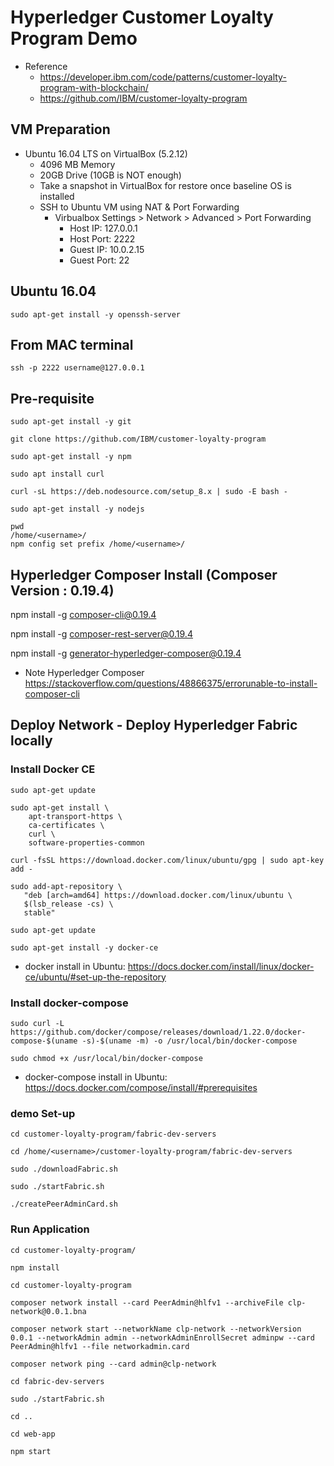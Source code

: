 # Hyperledger Customer Loyalty Program Demo

* Reference
  * https://developer.ibm.com/code/patterns/customer-loyalty-program-with-blockchain/
  * https://github.com/IBM/customer-loyalty-program

## VM Preparation
* Ubuntu 16.04 LTS on VirtualBox (5.2.12)
  * 4096 MB Memory
  * 20GB Drive (10GB is NOT enough)
  * Take a snapshot in VirtualBox for restore once baseline OS is installed
  * SSH to Ubuntu VM using NAT & Port Forwarding
    * Virbualbox Settings > Network > Advanced > Port Forwarding
      * Host IP: 127.0.0.1
      * Host Port: 2222
      * Guest IP: 10.0.2.15
      * Guest Port: 22

## Ubuntu 16.04

`sudo apt-get install -y openssh-server`

## From MAC terminal

`ssh -p 2222 username@127.0.0.1`

## Pre-requisite

```
sudo apt-get install -y git

git clone https://github.com/IBM/customer-loyalty-program

sudo apt-get install -y npm

sudo apt install curl

curl -sL https://deb.nodesource.com/setup_8.x | sudo -E bash -

sudo apt-get install -y nodejs

pwd
/home/<username>/
npm config set prefix /home/<username>/
```
 
## Hyperledger Composer Install (Composer Version : 0.19.4)

npm install -g composer-cli@0.19.4

npm install -g composer-rest-server@0.19.4

npm install -g generator-hyperledger-composer@0.19.4

* Note
Hyperledger Composer
https://stackoverflow.com/questions/48866375/errorunable-to-install-composer-cli

## Deploy Network - Deploy Hyperledger Fabric locally

### Install Docker CE

```
sudo apt-get update

sudo apt-get install \
    apt-transport-https \
    ca-certificates \
    curl \
    software-properties-common

curl -fsSL https://download.docker.com/linux/ubuntu/gpg | sudo apt-key add -

sudo add-apt-repository \
   "deb [arch=amd64] https://download.docker.com/linux/ubuntu \
   $(lsb_release -cs) \
   stable"

sudo apt-get update

sudo apt-get install -y docker-ce
```

* docker install in Ubuntu: https://docs.docker.com/install/linux/docker-ce/ubuntu/#set-up-the-repository

### Install docker-compose

```
sudo curl -L https://github.com/docker/compose/releases/download/1.22.0/docker-compose-$(uname -s)-$(uname -m) -o /usr/local/bin/docker-compose

sudo chmod +x /usr/local/bin/docker-compose
```

* docker-compose install in Ubuntu: https://docs.docker.com/compose/install/#prerequisites

### demo Set-up

```
cd customer-loyalty-program/fabric-dev-servers

cd /home/<username>/customer-loyalty-program/fabric-dev-servers

sudo ./downloadFabric.sh

sudo ./startFabric.sh

./createPeerAdminCard.sh
```

### Run Application

```
cd customer-loyalty-program/

npm install

cd customer-loyalty-program

composer network install --card PeerAdmin@hlfv1 --archiveFile clp-network@0.0.1.bna

composer network start --networkName clp-network --networkVersion 0.0.1 --networkAdmin admin --networkAdminEnrollSecret adminpw --card PeerAdmin@hlfv1 --file networkadmin.card

composer network ping --card admin@clp-network

cd fabric-dev-servers

sudo ./startFabric.sh
```

```
cd ..

cd web-app

npm start
```
